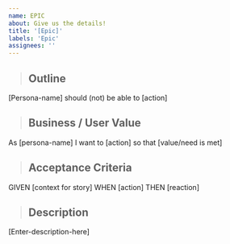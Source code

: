 ```yaml
---
name: EPIC
about: Give us the details!
title: '[Epic]'
labels: 'Epic'
assignees: ''
---
```

<!--- INSTRUCTIONS:
1. Use preview to see your changes.
2. Required sections are visible by default.
3. Optional sections are hidden by default.
4. To include an optional section remove the comment lines
   ie. the <!-... lines before and ...-> lines after.
5. Replace all "[...]" areas with actual content.
-->

<!------------ CREATE SUBTASKS ------------
> ## Subtasks
- [ ] format your line like this to make a checkbox
-->

<!------------ BEGIN REQUIRED ------------>

> ## Outline

[Persona-name] should (not) be able to [action]

> ## Business / User Value

As [persona-name]
I want to [action]
so that [value/need is met]

> ## Acceptance Criteria

GIVEN [context for story]
WHEN [action]
THEN [reaction]

> ## Description

<!---
* Give details of the job to be done if necessary.
* Describe how it impacts and adds value.
  * Does it tie into our current product?
  * Is it related to an existing feature?
  * Does this open us up to new markets and innovative ideas?
-->

[Enter-description-here]

<!------------ END REQUIRED ------------>
<!------------ DEV NOTES ------------
> ## Dev Notes

[ Technical notes, or link to assets that developers may need; Devs may add these themselves ]
-->

<!------------ DESIGN NOTES ------------
> ## Design Notes

[ Prototype / design link or notes inserted here ]
-->

<!------------ STAKEHOLDERS ------------
> ## Stakeholders

[ Describe who needs to be kept up-to-date about this Epic and why ]
-->
